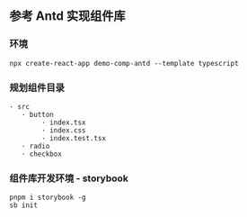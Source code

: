 ## 参考 Antd 实现组件库
### 环境
```shell
npx create-react-app demo-comp-antd --template typescript
```
### 规划组件目录
```text
· src
   · button
        · index.tsx
        · index.css
        · index.test.tsx
   · radio
   · checkbox     
```
### 组件库开发环境 - storybook
```shell
pnpm i storybook -g
sb init
```
